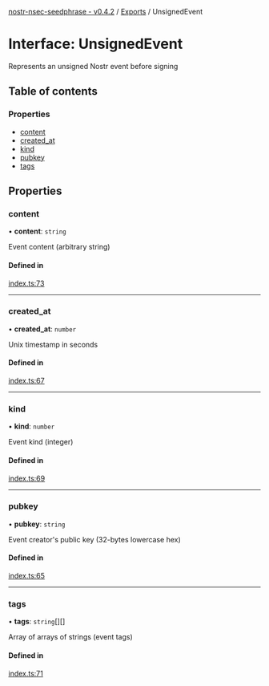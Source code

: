 [nostr-nsec-seedphrase - v0.4.2](../README.md) / [Exports](../modules.md) / UnsignedEvent

# Interface: UnsignedEvent

Represents an unsigned Nostr event before signing

## Table of contents

### Properties

- [content](UnsignedEvent.md#content)
- [created\_at](UnsignedEvent.md#created_at)
- [kind](UnsignedEvent.md#kind)
- [pubkey](UnsignedEvent.md#pubkey)
- [tags](UnsignedEvent.md#tags)

## Properties

### content

• **content**: `string`

Event content (arbitrary string)

#### Defined in

[index.ts:73](https://github.com/HumanjavaEnterprises/nostr-nsec-seedphrase/blob/82dc31d49db09b8dba7ff55e6136b06bb1b16a3e/src/index.ts#L73)

___

### created\_at

• **created\_at**: `number`

Unix timestamp in seconds

#### Defined in

[index.ts:67](https://github.com/HumanjavaEnterprises/nostr-nsec-seedphrase/blob/82dc31d49db09b8dba7ff55e6136b06bb1b16a3e/src/index.ts#L67)

___

### kind

• **kind**: `number`

Event kind (integer)

#### Defined in

[index.ts:69](https://github.com/HumanjavaEnterprises/nostr-nsec-seedphrase/blob/82dc31d49db09b8dba7ff55e6136b06bb1b16a3e/src/index.ts#L69)

___

### pubkey

• **pubkey**: `string`

Event creator's public key (32-bytes lowercase hex)

#### Defined in

[index.ts:65](https://github.com/HumanjavaEnterprises/nostr-nsec-seedphrase/blob/82dc31d49db09b8dba7ff55e6136b06bb1b16a3e/src/index.ts#L65)

___

### tags

• **tags**: `string`[][]

Array of arrays of strings (event tags)

#### Defined in

[index.ts:71](https://github.com/HumanjavaEnterprises/nostr-nsec-seedphrase/blob/82dc31d49db09b8dba7ff55e6136b06bb1b16a3e/src/index.ts#L71)
